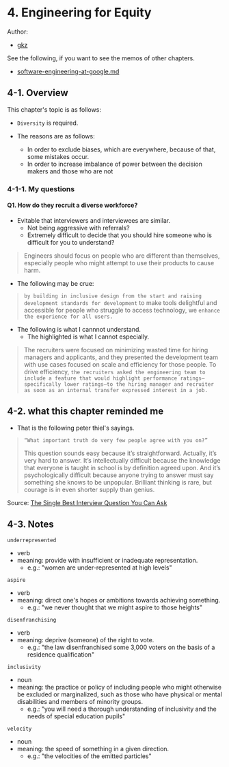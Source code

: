 # 4. Engineering for Equity

Author:
  - [gkz](https://twitter.com/gkzvoice)

See the following, if you want to see the memos of other chapters.
  - [software-engineering-at-google.md ](../software-engineering-at-google.md)

## 4-1. Overview

This chapter's topic is as follows:

- `Diversity` is required.

- The reasons are as follows:
  - In order to exclude biases, which are everywhere, because of that, some mistakes occur.
  - In order to increase imbalance of power between the decision makers and those who are not

### 4-1-1. My questions

#### Q1. How do they recruit a diverse workforce?
- Evitable that interviewers and interviewees are similar.
  - Not being aggressive with referrals?
  - Extremely difficult to decide that you should hire someone who is difficult for you to understand?

> Engineers should focus on people who are different than themselves, especially people who might attempt to use their products to cause harm. 

- The following may be crue:

> `by building in inclusive design from the start and raising development standards for development` to make tools delightful and accessible for people who struggle to access technology, we `enhance the experience for all users.`

- The following is what I cannnot understand.
  - The highlighted is what I cannot especially.

>  The recruiters were focused on minimizing wasted time for hiring managers and applicants, and they presented the development team with use cases focused on scale and efficiency for those people. To drive efficiency, `the recruiters asked the engineering team to include a feature that would highlight performance ratings—specifically lower ratings—to the hiring manager and recruiter as soon as an internal transfer expressed interest in a job.`


## 4-2. what this chapter reminded me

- That is the following peter thiel's sayings.

> `“What important truth do very few people agree with you on?”`
>
> This question sounds easy because it’s straightforward. Actually, it’s very hard to answer. It’s intellectually difficult because the knowledge that everyone is taught in school is by definition agreed upon. And it’s psychologically difficult because anyone trying to answer must say something she knows to be unpopular. Brilliant thinking is rare, but courage is in even shorter supply than genius.

Source: [The Single Best Interview Question You Can Ask](https://fs.blog/2015/11/the-single-best-interview-question-you-can-ask/)



## 4-3. Notes

`underrepresented`
  - verb
  - meaning: provide with insufficient or inadequate representation.
    - e.g.: "women are under-represented at high levels"

`aspire`
  - verb
  - meaning: direct one's hopes or ambitions towards achieving something.
      - e.g.: "we never thought that we might aspire to those heights"

`disenfranchising`
  - verb
  - meaning: deprive (someone) of the right to vote.
    - e.g.: "the law disenfranchised some 3,000 voters on the basis of a residence qualification"

`inclusivity`
  - noun
  - meaning: the practice or policy of including people who might otherwise be excluded or marginalized, such as those who have physical or mental disabilities and members of minority groups.
    - e.g.: "you will need a thorough understanding of inclusivity and the needs of special education pupils"


`velocity`
  - noun
  - meaning: the speed of something in a given direction.
    - e.g.: "the velocities of the emitted particles"
